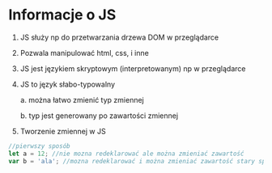 # Informacje o JS

1. JS służy np do przetwarzania drzewa DOM w przeglądarce
2. Pozwala manipulować html, css, i inne
3. JS jest językiem skryptowym (interpretowanym) np w przeglądarce
4. JS to język słabo-typowalny

   a. można łatwo zmienić typ zmiennej

   b. typ jest generowany po zawartości zmiennej

5. Tworzenie zmiennej w JS

```js
//pierwszy sposób
let a = 12; //nie mozna redeklarować ale można zmieniać zawartość
var b = 'ala'; //mozna redeklarować i można zmieniać zawartość stary sposób
```
